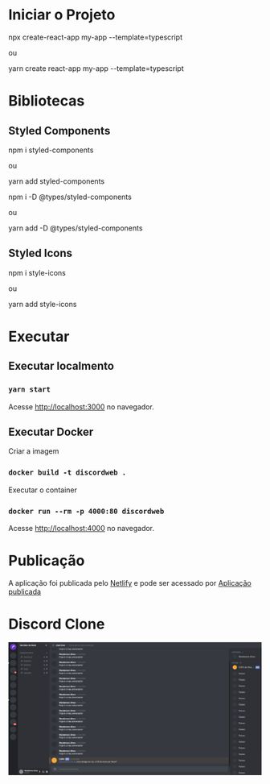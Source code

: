 # Iniciar o Projeto

npx create-react-app my-app --template=typescript 

ou

yarn create react-app my-app --template=typescript

# Bibliotecas

## Styled Components

npm i styled-components

ou

yarn add styled-components

npm i -D @types/styled-components

ou

yarn add -D @types/styled-components

## Styled Icons

npm i style-icons

ou

yarn add style-icons

# Executar

## Executar localmento

### `yarn start`

Acesse [http://localhost:3000](http://localhost:3000) no navegador.

## Executar Docker

Criar a imagem

### `docker build -t discordweb .`

Executar o container

### `docker run --rm -p 4000:80 discordweb`

Acesse [http://localhost:4000](http://localhost:3000) no navegador.

# Publicação

A aplicação foi publicada pelo [Netlify](https://www.netlify.com/) e pode ser acessado por [Aplicação publicada](https://cranky-pare-58274b.netlify.app/)

# Discord Clone

![alt text](https://github.com/wandealves/clone-discord/blob/main/public/images/pagina.png)

